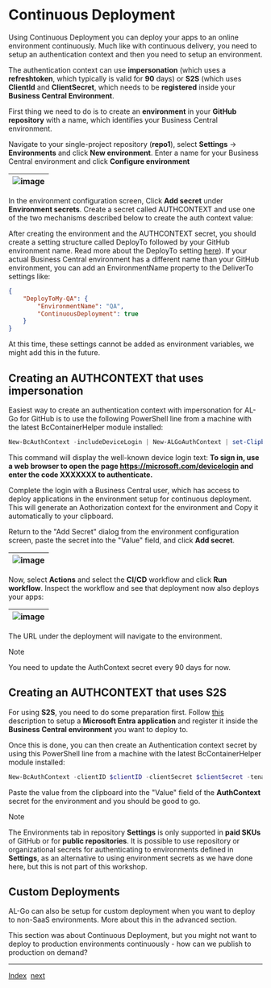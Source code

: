 # Continuous Deployment

Using Continuous Deployment you can deploy your apps to an online environment continuously. Much like with continuous delivery, you need to setup an authentication context and then you need to setup an environment.

The authentication context can use **impersonation** (which uses a **refreshtoken**, which typically is valid for **90** days) or **S2S** (which uses **ClientId** and **ClientSecret**, which needs to be **registered** inside your **Business Central Environment**.

First thing we need to do is to create an **environment** in your **GitHub repository** with a name, which identifies your Business Central environment.

Navigate to your single-project repository (**repo1**), select **Settings** -> **Environments** and click **New environment**. Enter a name for your Business Central environment and click **Configure environment**

| ![image](https://github.com/microsoft/AL-Go/assets/10775043/4076c014-2443-4cb1-837d-a85d436b596f) |
|-|

In the environment configuration screen, Click **Add secret** under **Environment secrets**. Create a secret called AUTHCONTEXT and use one of the two mechanisms described below to create the auth context value:

After creating the environment and the AUTHCONTEXT secret, you should create a setting structure called DeployTo followed by your GitHub environment name. Read more about the DeployTo setting [here](https://aka.ms/algosettings#DeployTo)).
If your actual Business Central environment has a different name than your GitHub environment, you can add an EnvironmentName property to the DeliverTo settings like:

```json
{
    "DeployToMy-QA": {
        "EnvironmentName": "QA",
        "ContinuousDeployment": true
    }
}
```

At this time, these settings cannot be added as environment variables, we might add this in the future.

## Creating an AUTHCONTEXT that uses impersonation
Easiest way to create an authentication context with impersonation for AL-Go for GitHub is to use the following PowerShell line from a machine with the latest BcContainerHelper module installed:

```powershell
New-BcAuthContext -includeDeviceLogin | New-ALGoAuthContext | set-Clipboard
```

This command will display the well-known device login text: **To sign in, use a web browser to open the page https://microsoft.com/devicelogin and enter the code XXXXXXX to authenticate.**

Complete the login with a Business Central user, which has access to deploy applications in the environment setup for continuous deployment. This will generate an Aothorization context for the environment and Copy it automatically to your clipboard.

Return to the "Add Secret" dialog from the environment configuration screen, paste the secret into the "Value" field, and click **Add secret**.

| ![image](https://github.com/microsoft/AL-Go/assets/10775043/89d65117-d93a-4551-9ad5-83f4de60d596) |
|-|

Now, select **Actions** and select the **CI/CD** workflow and click **Run workflow**. Inspect the workflow and see that deployment now also deploys your apps:

| ![image](https://github.com/microsoft/AL-Go/assets/10775043/fb12b77a-8c01-4432-b411-5047815b81e7) |
|-|

The URL under the deployment will navigate to the environment.

> [!NOTE]
> You need to update the AuthContext secret every 90 days for now.

## Creating an AUTHCONTEXT that uses S2S
For using **S2S**, you need to do some preparation first. Follow [this](https://learn.microsoft.com/en-us/dynamics365/business-central/dev-itpro/administration/automation-apis-using-s2s-authentication) description to setup a **Microsoft Entra application** and register it inside the **Business Central environment** you want to deploy to.

Once this is done, you can then create an Authentication context secret by using this PowerShell line from a machine with the latest BcContainerHelper module installed:

```powershell
New-BcAuthContext -clientID $clientID -clientSecret $clientSecret -tenantID $tenantID | New-ALGoAuthContext | Set-Clipboard
```

Paste the value from the clipboard into the "Value" field of the **AuthContext** secret for the environment and you should be good to go.

> [!NOTE]
> The Environments tab in repository **Settings** is only supported in **paid SKUs** of GitHub or for **public repositories**. It is possible to use repository or organizational secrets for authenticating to environments defined in **Settings**, as an alternative to using environment secrets as we have done here, but this is not part of this workshop.

## Custom Deployments

AL-Go can also be setup for custom deployment when you want to deploy to non-SaaS environments. More about this in the advanced section.


This section was about Continuous Deployment, but you might not want to deploy to production environments continuously - how can we publish to production on demand?

---
[Index](Index.md)&nbsp;&nbsp;[next](PublishToProduction.md)
